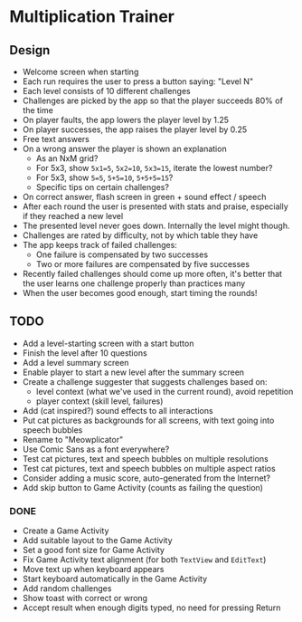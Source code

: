# Multiplication Trainer

## Design

* Welcome screen when starting
* Each run requires the user to press a button saying: "Level N"
* Each level consists of 10 different challenges
* Challenges are picked by the app so that the player succeeds 80% of the time
* On player faults, the app lowers the player level by 1.25
* On player successes, the app raises the player level by 0.25
* Free text answers
* On a wrong answer the player is shown an explanation
  * As an NxM grid?
  * For 5x3, show `5x1=5`, `5x2=10`, `5x3=15`, iterate the lowest number?
  * For 5x3, show `5=5`, `5+5=10`, `5+5+5=15`?
  * Specific tips on certain challenges?
* On correct answer, flash screen in green + sound effect / speech
* After each round the user is presented with stats and praise, especially if they reached a new level
* The presented level never goes down. Internally the level might though.
* Challenges are rated by difficulty, not by which table they have
* The app keeps track of failed challenges:
  * One failure is compensated by two successes
  * Two or more failures are compensated by five successes
* Recently failed challenges should come up more often, it's better that the user
  learns one challenge properly than practices many
* When the user becomes good enough, start timing the rounds!

## TODO

* Add a level-starting screen with a start button
* Finish the level after 10 questions
* Add a level summary screen
* Enable player to start a new level after the summary screen
* Create a challenge suggester that suggests challenges based on:
  * level context (what we've used in the current round), avoid repetition
  * player context (skill level, failures)
* Add (cat inspired?) sound effects to all interactions
* Put cat pictures as backgrounds for all screens, with text going into
  speech bubbles
* Rename to "Meowplicator"
* Use Comic Sans as a font everywhere?
* Test cat pictures, text and speech bubbles on multiple resolutions
* Test cat pictures, text and speech bubbles on multiple aspect ratios
* Consider adding a music score, auto-generated from the Internet?
* Add skip button to Game Activity (counts as failing the question)

### DONE

* Create a Game Activity
* Add suitable layout to the Game Activity
* Set a good font size for Game Activity
* Fix Game Activity text alignment (for both `TextView` and `EditText`)
* Move text up when keyboard appears
* Start keyboard automatically in the Game Activity
* Add random challenges
* Show toast with correct or wrong
* Accept result when enough digits typed, no need for pressing Return
